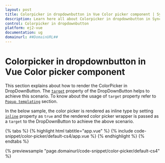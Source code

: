 ```yaml
---
layout: post
title: Colorpicker in dropdownbutton in Vue Color picker component | Syncfusion
description: Learn here all about Colorpicker in dropdownbutton in Syncfusion Vue Color picker component of Syncfusion Essential JS 2 and more.
control: Colorpicker in dropdownbutton 
platform: ej2-vue
documentation: ug
domainurl: ##DomainURL##
---
```


# Colorpicker in dropdownbutton in Vue Color picker component

This section explains about how to render the ColorPicker in DropDownButton. The [`target`](https://ej2.syncfusion.com/vue/documentation/api/drop-down-button/#target) property of the DropDownButton helps to achieve this scenario. To know about the usage of `target` property refer to [`Popup templating`](./../../drop-down-button/popup-items/#popup-templating) section.

In the below sample, the color picker is rendered as inline type by setting [`inline`](https://ej2.syncfusion.com/vue/documentation/api/color-picker/#inline) property as `true` and the rendered color picker wrapper is passed as a `target` to the DropDownButton to achieve the above scenario.

{% tabs %}
{% highlight html tabtitle="app.vue" %}
{% include code-snippet/color-picker/default-cs4/app.vue %}
{% endhighlight %}
{% endtabs %}
        
{% previewsample "page.domainurl/code-snippet/color-picker/default-cs4" %}